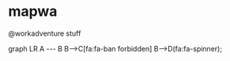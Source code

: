 # mapwa
@workadventure stuff

<div class="mermaid">
     graph LR
      A --- B
      B-->C[fa:fa-ban forbidden]
      B-->D(fa:fa-spinner);
</div>
